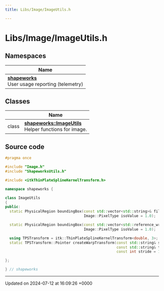 ```yaml
---
title: Libs/Image/ImageUtils.h

---
```


# Libs/Image/ImageUtils.h



## Namespaces

| Name           |
| -------------- |
| **[shapeworks](../Namespaces/namespaceshapeworks.md)** <br>User usage reporting (telemetry)  |

## Classes

|                | Name           |
| -------------- | -------------- |
| class | **[shapeworks::ImageUtils](../Classes/classshapeworks_1_1ImageUtils.md)** <br>Helper functions for image.  |




## Source code

```cpp
#pragma once

#include "Image.h"
#include "ShapeworksUtils.h"

#include <itkThinPlateSplineKernelTransform.h>

namespace shapeworks {

class ImageUtils
{
public:
  static PhysicalRegion boundingBox(const std::vector<std::string>& filenames,
                                    Image::PixelType isoValue = 1.0);

  static PhysicalRegion boundingBox(const std::vector<std::reference_wrapper<const Image>>& images,
                                    Image::PixelType isoValue = 1.0);

  using TPSTransform = itk::ThinPlateSplineKernelTransform<double, 3>;
  static TPSTransform::Pointer createWarpTransform(const std::string& source_landmarks_file,
                                                   const std::string& target_landmarks_file,
                                                   const int stride = 1);

};

} // shapeworks
```


-------------------------------

Updated on 2024-07-12 at 16:09:26 +0000
